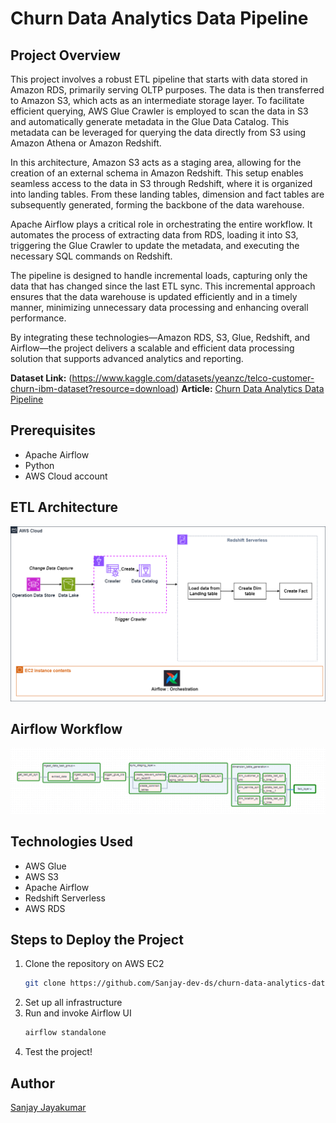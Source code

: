 # Churn Data Analytics Data Pipeline 

## Project Overview 
This project involves a robust ETL pipeline that starts with data stored in Amazon RDS, primarily serving OLTP purposes. The data is then transferred to Amazon S3, which acts as an intermediate storage layer. To facilitate efficient querying, AWS Glue Crawler is employed to scan the data in S3 and automatically generate metadata in the Glue Data Catalog. This metadata can be leveraged for querying the data directly from S3 using Amazon Athena or Amazon Redshift.

In this architecture, Amazon S3 acts as a staging area, allowing for the creation of an external schema in Amazon Redshift. This setup enables seamless access to the data in S3 through Redshift, where it is organized into landing tables. From these landing tables, dimension and fact tables are subsequently generated, forming the backbone of the data warehouse.

Apache Airflow plays a critical role in orchestrating the entire workflow. It automates the process of extracting data from RDS, loading it into S3, triggering the Glue Crawler to update the metadata, and executing the necessary SQL commands on Redshift.

The pipeline is designed to handle incremental loads, capturing only the data that has changed since the last ETL sync. This incremental approach ensures that the data warehouse is updated efficiently and in a timely manner, minimizing unnecessary data processing and enhancing overall performance.

By integrating these technologies—Amazon RDS, S3, Glue, Redshift, and Airflow—the project delivers a scalable and efficient data processing solution that supports advanced analytics and reporting.

**Dataset Link:**  (https://www.kaggle.com/datasets/yeanzc/telco-customer-churn-ibm-dataset?resource=download)
**Article:** [Churn Data Analytics Data Pipeline](https://medium.com/@sanjay28.js/building-an-end-to-end-etl-data-pipeline-with-apache-airflow-aws-redshift-and-aws-glue-crawler-30543f112730)

## Prerequisites
- Apache Airflow
- Python
- AWS Cloud account 

## ETL Architecture
![etl.png](images%2Fetl.png)

## Airflow Workflow
![airflow.png](images%2Fairflow.png)

## Technologies Used
- AWS Glue
- AWS S3
- Apache Airflow
- Redshift Serverless
- AWS RDS

## Steps to Deploy the Project 

1. Clone the repository on AWS EC2
    ```bash
    git clone https://github.com/Sanjay-dev-ds/churn-data-analytics-data-pipeline.git
    ```
2. Set up all infrastructure
3. Run and invoke Airflow UI 
    ```bash
    airflow standalone
    ```
4. Test the project!

## Author
[Sanjay Jayakumar](https://www.linkedin.com/in/sanjayjayakumar)

